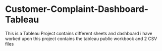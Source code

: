 # Customer-Complaint-Dashboard-Tableau

This is a Tableau Project contains different sheets and dashboard i have worked upon
this project contains the tableau public workbook and 2 CSV files 
